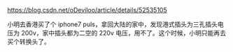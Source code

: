 https://blog.csdn.net/oDeviloo/article/details/52535105

小明去香港买了个 iphone7 puls，拿回大陆的家中，发现港式插头为三孔插头电压为 200v，家中插头都为二空的 220v 电压，用不了。这个时候，小明只能再去买个转换头了。 